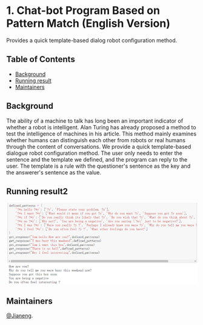 # 1. Chat-bot Program Based on Pattern Match (English Version)
Provides a quick template-based dialog robot configuration method.

## Table of Contents
- [Background](#background)
- [Running result](#running-result2)
- [Maintainers](#maintainers)

## Background
The ability of a machine to talk has long been an important indicator of whether a robot is intelligent. Alan Turing has already proposed a method to test the intelligence of machines in his article. This method mainly examines whether humans can distinguish each other from robots or real humans through the content of conversations.
We provide a quick template-based dialogue robot configuration method. The user only needs to enter the sentence and the template we defined, and the program can reply to the user. The template is a rule with the questioner's sentence as the key and the answerer's sentence as the value.

## Running result2
<p align="center">
<img src="https://github.com/jianengli/NLP-learning/blob/master/Lab2/Result2.jpg"/>
</p>

## Maintainers
[@Jianeng](https://github.com/jianengli).

